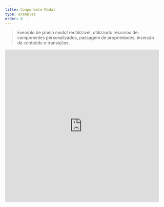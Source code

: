 ```yaml
---
title: Componente Modal
type: examples
order: 6
---
```


> Exemplo de janela _modal_ reutilizável, utilizando recursos de: componentes personalizados, passagem de propriedades, inserção de conteúdo e transições.

<iframe src="https://codesandbox.io/embed/github/vuejs/vuejs.org/tree/master/src/v2/examples/vue-20-modal-component?codemirror=1&hidedevtools=1&hidenavigation=1&theme=light" style="width:100%; height:500px; border:0; border-radius: 4px; overflow:hidden;" title="vue-20-template-compilation" allow="geolocation; microphone; camera; midi; vr; accelerometer; gyroscope; payment; ambient-light-sensor; encrypted-media; usb" sandbox="allow-modals allow-forms allow-popups allow-scripts allow-same-origin"></iframe>
